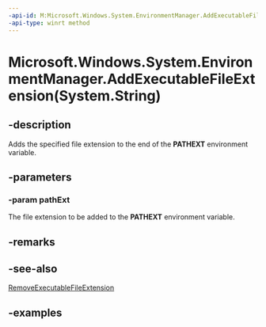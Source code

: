 ```yaml
---
-api-id: M:Microsoft.Windows.System.EnvironmentManager.AddExecutableFileExtension(System.String)
-api-type: winrt method
---
```


# Microsoft.Windows.System.EnvironmentManager.AddExecutableFileExtension(System.String)

<!--
public void AddExecutableFileExtension (string pathExt);
-->

## -description

Adds the specified file extension to the end of the **PATHEXT** environment variable.

## -parameters

### -param pathExt

The file extension to be added to the **PATHEXT** environment variable.

## -remarks

## -see-also

[RemoveExecutableFileExtension](environmentmanager_removeexecutablefileextension_295762988.md)

## -examples
